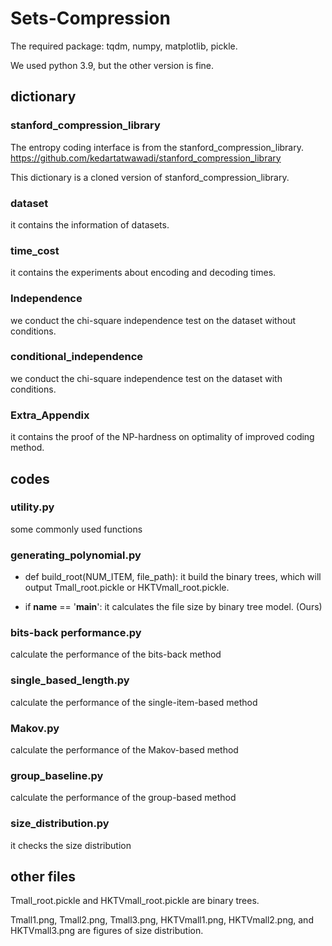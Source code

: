 # Sets-Compression
The required package: tqdm, numpy, matplotlib, pickle.

We used python 3.9, but the other version is fine.

## dictionary

### stanford_compression_library
The entropy coding interface is from the stanford_compression_library. <https://github.com/kedartatwawadi/stanford_compression_library>

This dictionary is a cloned version of stanford_compression_library.

### dataset
it contains the information of datasets.

### time_cost
it contains the experiments about encoding and decoding times.

### Independence
we conduct the chi-square independence test on the dataset without conditions.

### conditional_independence
we conduct the chi-square independence test on the dataset with conditions.

### Extra_Appendix
it contains the proof of the NP-hardness on optimality of improved coding method.

## codes
### utility.py
some commonly used functions

### generating_polynomial.py
- def build_root(NUM_ITEM, file_path): it build the binary trees, which will output Tmall_root.pickle or HKTVmall_root.pickle.

- if __name__ == '__main__': it calculates the file size by binary tree model. (Ours)

### bits-back performance.py
calculate the performance of the bits-back method

### single_based_length.py
calculate the performance of the single-item-based method

### Makov.py
calculate the performance of the Makov-based method

### group_baseline.py
calculate the performance of the group-based method

### size_distribution.py
it checks the size distribution

## other files

Tmall_root.pickle and HKTVmall_root.pickle are binary trees. 

Tmall1.png, Tmall2.png, Tmall3.png, HKTVmall1.png, HKTVmall2.png, and HKTVmall3.png are figures of size distribution.

